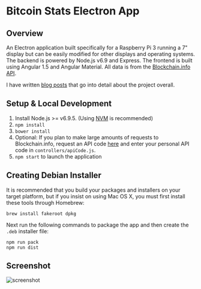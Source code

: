 # Bitcoin Stats Electron App

## Overview
An Electron application built specifically for a Raspberry Pi 3 running a 7" display but can be easily modified for 
other displays and operating systems.  The backend is powered by Node.js v6.9 and Express. The frontend is built using Angular 1.5 and Angular Material.
All data is from the [Blockchain.info API](https://blockchain.info/api).

I have written [blog posts](http://theonist.com/build-a-raspberry-pi-bitcoin-ticker-part-1/) that go into detail about the project overall.

## Setup & Local Development
1. Install Node.js >= v6.9.5. (Using [NVM](https://github.com/creationix/nvm) is recommended)
2. `npm install`
3. `bower install`
4. Optional: If you plan to make large amounts of requests to Blockchain.info, request an API 
code [here](https://blockchain.info/api/create_wallet) and enter your personal API code in `controllers/apiCode.js`.
5. `npm start` to launch the application

## Creating Debian Installer
It is recommended that you build your packages and installers on your target platform, but if you insist on using 
Mac OS X, you must first install these tools through Homebrew:

`brew install fakeroot dpkg`

Next run the following commands to package the app and then create the `.deb` installer file:

```
npm run pack
npm run dist
```

## Screenshot
![screenshot](https://cloud.githubusercontent.com/assets/6364918/22814786/e65c36f2-ef1b-11e6-8790-6a87528fc89a.png)
